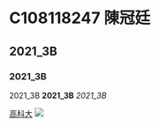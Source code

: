 # C108118247 陳冠廷
## 2021_3B
### 2021_3B
2021_3B **2021_3B** *2021_3B*

[高科大](https://www.nkust.edu.tw/p/405-1000-5181,c2113.php)
![](https://www.nkust.edu.tw/var/file/0/1000/img/513/182513897.png)

